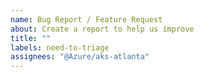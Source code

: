 ```yaml
---
name: Bug Report / Feature Request
about: Create a report to help us improve
title: ""
labels: need-to-triage
assignees: "@Azure/aks-atlanta"
---
```



